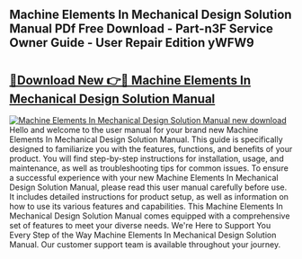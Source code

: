 ## Machine Elements In Mechanical Design Solution Manual PDf Free Download - Part-n3F Service Owner Guide - User Repair Edition yWFW9

# <h2><a href="http://bc82970.oget.top/?id=Machine+Elements+In+Mechanical+Design+Solution+Manual">🔗Download New 👉🔴 Machine Elements In Mechanical Design Solution Manual</a></h2>

[![Machine Elements In Mechanical Design Solution Manual new download](https://i.imgur.com/5g1atiW.png)](http://bc82970.oget.top/?id=Machine+Elements+In+Mechanical+Design+Solution+Manual)
Hello and welcome to the user manual for your brand new Machine Elements In Mechanical Design Solution Manual. This guide is specifically designed to familiarize you with the features, functions, and benefits of your product. You will find step-by-step instructions for installation, usage, and maintenance, as well as troubleshooting tips for common issues. To ensure a successful experience with your new Machine Elements In Mechanical Design Solution Manual, please read this user manual carefully before use. It includes detailed instructions for product setup, as well as information on how to use its various features and capabilities. This Machine Elements In Mechanical Design Solution Manual comes equipped with a comprehensive set of features to meet your diverse needs. We're Here to Support You Every Step of the Way Machine Elements In Mechanical Design Solution Manual. Our customer support team is available throughout your journey.
